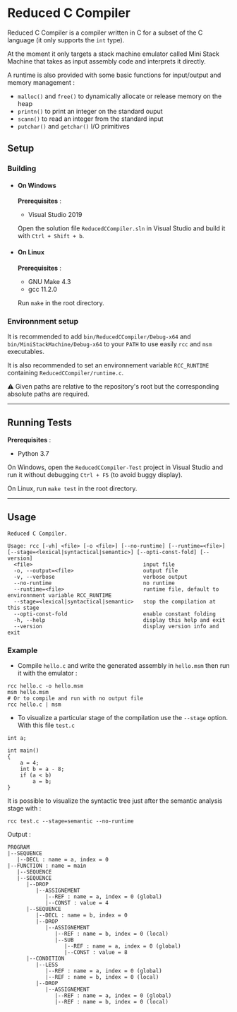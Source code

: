 # Reduced C Compiler

Reduced C Compiler is a compiler written in C for a subset of the C language (it only supports the `int` type).

At the moment it only targets a stack machine emulator called Mini Stack Machine that takes as input assembly code and interprets it directly.

A runtime is also provided with some basic functions for input/output and memory management :
- `malloc()` and `free()` to dynamically allocate or release memory on the heap
- `printn()` to print an integer on the standard ouput
- `scann()` to read an integer from the standard input
- `putchar()` and `getchar()` I/O primitives

## Setup

###  Building

- ####  On Windows

	**Prerequisites** :

	- Visual Studio 2019

	Open the solution file `ReducedCCompiler.sln` in Visual Studio and build it with `Ctrl + Shift + b`.

- #### On Linux

	**Prerequisites** :
  - GNU Make 4.3
  - gcc 11.2.0

  Run `make` in the root directory.

### Environnment setup

It is recommended to add `bin/ReducedCCompiler/Debug-x64` and `bin/MiniStackMachine/Debug-x64` to your `PATH` to use easily `rcc` and `msm` executables.

It is also recommended to set an environnement variable `RCC_RUNTIME` containing `ReducedCCompiler/runtime.c`.

:warning: Given paths are relative to the repository's root but the corresponding absolute paths are required.
___

##  Running Tests

**Prerequisites** :
  - Python 3.7

On Windows, open the `ReducedCCompiler-Test` project in Visual Studio and run it without debugging `Ctrl + F5` (to avoid buggy display).

On Linux, run `make test` in the root directory.
___

## Usage
```
Reduced C Compiler.

Usage: rcc [-vh] <file> [-o <file>] [--no-runtime] [--runtime=<file>] [--stage=<lexical|syntactical|semantic>] [--opti-const-fold] [--version]
  <file>                                   input file
  -o, --output=<file>                      output file
  -v, --verbose                            verbose output
  --no-runtime                             no runtime
  --runtime=<file>                         runtime file, default to environnment variable RCC_RUNTIME
  --stage=<lexical|syntactical|semantic>   stop the compilation at this stage
  --opti-const-fold                        enable constant folding
  -h, --help                               display this help and exit
  --version                                display version info and exit
```
### Example

- Compile `hello.c` and write the generated assembly in `hello.msm` then run it with the emulator :
```
rcc hello.c -o hello.msm
msm hello.msm
# Or to compile and run with no output file
rcc hello.c | msm
```
- To visualize a particular stage of the compilation use the `--stage` option.
  With this file `test.c`
```
int a;

int main()
{
    a = 4;
    int b = a - 8;
    if (a < b)
        a = b;
}
```
It is possible to visualize the syntactic tree just after the semantic analysis stage with :
```
rcc test.c --stage=semantic --no-runtime
```
Output :

```
PROGRAM
|--SEQUENCE
   |--DECL : name = a, index = 0
|--FUNCTION : name = main
   |--SEQUENCE
   |--SEQUENCE
      |--DROP
         |--ASSIGNEMENT
            |--REF : name = a, index = 0 (global)
            |--CONST : value = 4
      |--SEQUENCE
         |--DECL : name = b, index = 0
         |--DROP
            |--ASSIGNEMENT
               |--REF : name = b, index = 0 (local)
               |--SUB
                  |--REF : name = a, index = 0 (global)
                  |--CONST : value = 8
      |--CONDITION
         |--LESS
            |--REF : name = a, index = 0 (global)
            |--REF : name = b, index = 0 (local)
         |--DROP
            |--ASSIGNEMENT
               |--REF : name = a, index = 0 (global)
               |--REF : name = b, index = 0 (local)
```
